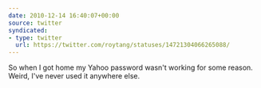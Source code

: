 ```yaml
---
date: 2010-12-14 16:40:07+00:00
source: twitter
syndicated:
- type: twitter
  url: https://twitter.com/roytang/statuses/14721304066265088/
---
```


So when I got home my Yahoo password wasn't working for some reason. Weird, I've never used it anywhere else.